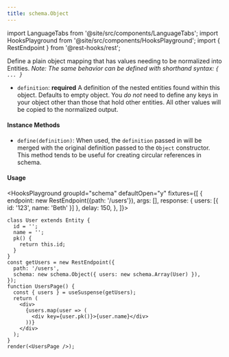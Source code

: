 ```yaml
---
title: schema.Object
---
```


<head>
  <title>schema.Values - Representing Objects with known keys | Rest Hooks</title>
</head>

import LanguageTabs from '@site/src/components/LanguageTabs';
import HooksPlayground from '@site/src/components/HooksPlayground';
import { RestEndpoint } from '@rest-hooks/rest';

Define a plain object mapping that has values needing to be normalized into Entities. _Note: The same behavior can be defined with shorthand syntax: `{ ... }`_

- `definition`: **required** A definition of the nested entities found within this object. Defaults to empty object.
  You _do not_ need to define any keys in your object other than those that hold other entities. All other values will be copied to the normalized output.

#### Instance Methods

- `define(definition)`: When used, the `definition` passed in will be merged with the original definition passed to the `Object` constructor. This method tends to be useful for creating circular references in schema.

#### Usage

<HooksPlayground groupId="schema" defaultOpen="y" fixtures={[
{
endpoint: new RestEndpoint({path: '/users'}),
args: [],
response: { users: [{ id: '123', name: 'Beth' }] },
delay: 150,
},
]}>

```tsx title="UsersPage.tsx"
class User extends Entity {
  id = '';
  name = '';
  pk() {
    return this.id;
  }
}
const getUsers = new RestEndpoint({
  path: '/users',
  schema: new schema.Object({ users: new schema.Array(User) }),
});
function UsersPage() {
  const { users } = useSuspense(getUsers);
  return (
    <div>
      {users.map(user => (
        <div key={user.pk()}>{user.name}</div>
      ))}
    </div>
  );
}
render(<UsersPage />);
```

</HooksPlayground>
